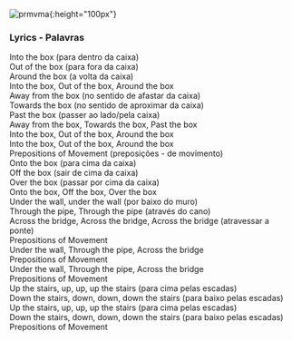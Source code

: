 ![prmvma](https://1blockatatime.github.io/English/images2/prmvma.png){:height="100px"}  

### Lyrics - Palavras 
Into the box (para dentro da caixa)  
Out of the box (para fora da caixa)  
Around the box (a volta da caixa)  
Into the box, Out of the box, Around the box  
Away from the box (no sentido de afastar da caixa)  
Towards the box (no sentido de aproximar da caixa)  
Past the box  (passer ao lado/pela caixa)  
Away from the box, Towards the box, Past the box  
Into the box, Out of the box, Around the box  
Into the box, Out of the box, Around the box  
Prepositions of Movement (preposições - de movimento)  
Onto the box (para cima da caixa)  
Off the box (sair de cima da caixa)  
Over the box (passar por cima da caixa)  
Onto the box, Off the box, Over the box  
Under the wall, under the wall (por baixo do muro)  
Through the pipe, Through the pipe (através do cano)  
Across the bridge, Across the bridge, Across the bridge (atravessar a ponte)  
Prepositions of Movement  
Under the wall, Through the pipe, Across the bridge  
Prepositions of Movement  
Under the wall, Through the pipe, Across the bridge  
Prepositions of Movement  
Up the stairs, up, up, up the stairs (para cima pelas escadas)  
Down the stairs, down, down, down the stairs (para baixo pelas escadas)  
Up the stairs, up, up, up the stairs (para cima pelas escadas)  
Down the stairs, down, down, down the stairs (para baixo pelas escadas)  
Prepositions of Movement  
